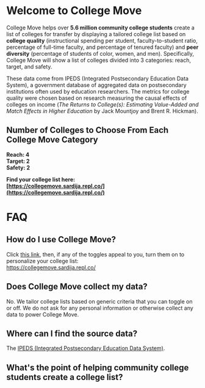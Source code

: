 # Welcome to College Move

College Move helps over **5.6 million community college students** create a list of colleges for transfer by displaying a tailored college list based on **college quality** (instructional spending per student, faculty-to-student ratio, percentage of full-time faculty, and percentage of	tenured faculty) and **peer diversity** (percentage of students of color, women, and men). Specifically, College Move will show a list of colleges divided into 3 categories: reach, target, and safety.

These data come from IPEDS (Integrated Postsecondary Education Data System), a government database of aggregated data on postsecondary institutions often used by education researchers. The metrics for college quality were chosen based on research measuring the causal effects of colleges on income (*The Returns to College(s): Estimating Value-Added and Match Effects in Higher Education* by Jack Mountjoy and Brent R. Hickman).

## Number of Colleges to Choose From Each College Move Category  
**Reach: 4**  
**Target: 2**  
**Safety: 2**

**Find your college list here:**  
**[https://collegemove.sardija.repl.co/](https://collegemove.sardija.repl.co/)**

# FAQ

## How do I use College Move?
Click [this link](https://collegemove.sardija.repl.co/), then, if any of the toggles appeal to you, turn them on to personalize your college list:  
https://collegemove.sardija.repl.co/

## Does College Move collect my data?
No. We tailor college lists based on generic criteria that you can toggle on or off. We do not ask for any personal information or otherwise collect any data to power College Move.
 
## Where can I find the source data?
The [IPEDS (Integrated Postsecondary Education Data System)](https://nces.ed.gov/ipeds/datacenter/InstitutionByName.aspx?goToReportId=1).

## What's the point of helping community college students create a college list?
